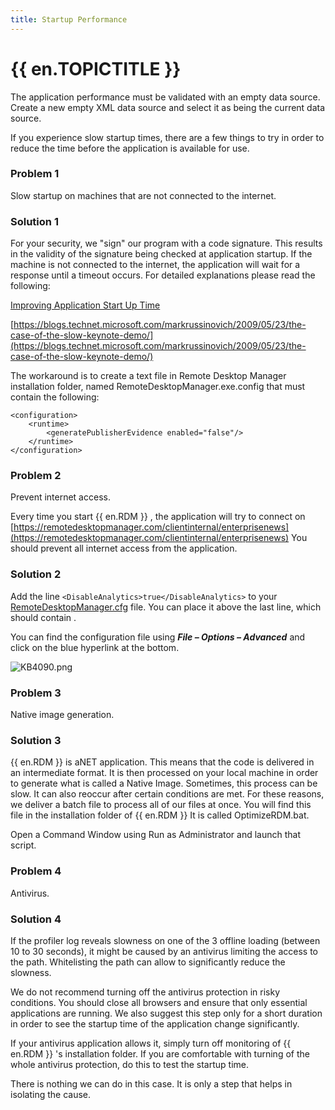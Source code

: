 ```yaml
---
title: Startup Performance
---
```

# {{ en.TOPICTITLE }}
The application performance must be validated with an empty data source. Create a new empty XML data source and select it as being the current data source.  

If you experience slow startup times, there are a few things to try in order to reduce the time before the application is available for use.
### Problem 1
Slow startup on machines that are not connected to the internet.
### Solution 1
For your security, we "sign" our program with a code signature. This results in the validity of the signature being checked at application startup. If the machine is not connected to the internet, the application will wait for a response until a timeout occurs. For detailed explanations please read the following:  

[Improving Application Start Up Time](https://docs.microsoft.com/fr-fr/archive/blogs/amolravande/improving-application-start-up-time-generatepublisherevidence-setting-in-machine-config)  

[https://blogs.technet.microsoft.com/markrussinovich/2009/05/23/the-case-of-the-slow-keynote-demo/](https://blogs.technet.microsoft.com/markrussinovich/2009/05/23/the-case-of-the-slow-keynote-demo/)  

The workaround is to create a text file in Remote Desktop Manager installation folder, named RemoteDesktopManager.exe.config that must contain the following:  

```
<configuration>  
    <runtime>  
        <generatePublisherEvidence enabled="false"/>  
    </runtime>  
</configuration>  
```
### Problem 2
Prevent internet access.  

Every time you start {{ en.RDM }} , the application will try to connect on [https://remotedesktopmanager.com/clientinternal/enterprisenews](https://remotedesktopmanager.com/clientinternal/enterprisenews) You should prevent all internet access from the application.
### Solution 2
Add the line `<DisableAnalytics>true</DisableAnalytics>` to your [RemoteDesktopManager.cfg](https://help.remotedesktopmanager.com/installation_configurationfilelocation.html) file. You can place it above the last line, which should contain </Option>.  

You can find the configuration file using ***File – Options – Advanced*** and click on the blue hyperlink at the bottom.  

![KB4090.png](/img/en/kb/KB4090.png)
### Problem 3
Native image generation.
### Solution 3
{{ en.RDM }} is aNET application. This means that the code is delivered in an intermediate format. It is then processed on your local machine in order to generate what is called a Native Image. Sometimes, this process can be slow. It can also reoccur after certain conditions are met. For these reasons, we deliver a batch file to process all of our files at once. You will find this file in the installation folder of {{ en.RDM }} It is called OptimizeRDM.bat.  

Open a Command Window using Run as Administrator and launch that script.
### Problem 4
Antivirus.
### Solution 4
If the profiler log reveals slowness on one of the 3 offline loading (between 10 to 30 seconds), it might be caused by an antivirus limiting the access to the path. Whitelisting the path can allow to significantly reduce the slowness.  

We do not recommend turning off the antivirus protection in risky conditions. You should close all browsers and ensure that only essential applications are running. We also suggest this step only for a short duration in order to see the startup time of the application change significantly.  

If your antivirus application allows it, simply turn off monitoring of {{ en.RDM }} &apos;s installation folder. If you are comfortable with turning of the whole antivirus protection, do this to test the startup time.  

There is nothing we can do in this case. It is only a step that helps in isolating the cause.

